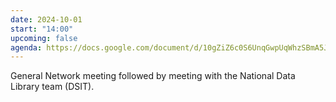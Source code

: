 ```yaml
---
date: 2024-10-01
start: "14:00"
upcoming: false
agenda: https://docs.google.com/document/d/10gZiZ6c0S6UnqGwpUqWhzSBmA5J4trxlIFDQQQBAD0o/edit?usp=sharing
--- 
```

General Network meeting followed by meeting with the National Data Library team (DSIT).
